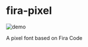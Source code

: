 # fira-pixel
![demo](https://user-images.githubusercontent.com/53550155/119260911-e9ebad00-bc0f-11eb-8bf0-55daaa05070c.png)

A pixel font based on Fira Code
